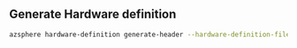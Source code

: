 
## Generate Hardware definition

```sh
azsphere hardware-definition generate-header --hardware-definition-file HardwareDefinitions/avnet_mt3620_sk/joyitcar_appliance.json 
``` 